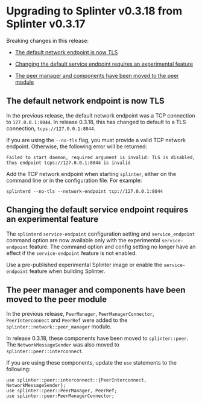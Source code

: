 <!--
  Copyright 2018-2020 Cargill Incorporated

  Licensed under the Apache License, Version 2.0 (the "License");
  you may not use this file except in compliance with the License.
  You may obtain a copy of the License at

      http://www.apache.org/licenses/LICENSE-2.0

  Unless required by applicable law or agreed to in writing, software
  distributed under the License is distributed on an "AS IS" BASIS,
  WITHOUT WARRANTIES OR CONDITIONS OF ANY KIND, either express or implied.
  See the License for the specific language governing permissions and
  limitations under the License.
-->
# Upgrading to Splinter v0.3.18 from Splinter v0.3.17

Breaking changes in this release:

* [The default network endpoint is now
  TLS](#the-default-network-endpoint-is-now-tls)

* [Changing the default service endpoint requires an experimental
  feature](#changing-the-default-service-endpoint-requires-an-experimental-feature)

* [The peer manager and components have been moved to the peer
   module ](#the-peer-manager-and-components-have-been-moved-to-the-peer-module)

## The default network endpoint is now TLS

In the previous release, the default network endpoint was a TCP connection to
`127.0.0.1:8044`. In release 0.3.18, this has changed to default to a TLS
connection, `tcps://127.0.0.1:8044`.

If you are using the `--no-tls` flag, you must provide a valid TCP network
endpoint. Otherwise, the following error will be returned:

```
Failed to start daemon, required argument is invalid: TLS is disabled, thus endpoint tcps://127.0.0.1:8044 is invalid
```

Add the TCP network endpoint when starting `splinter`, either on the command
line or in the configuration file. For example:

```
splinterd --no-tls --network-endpoint tcp://127.0.0.1:8044
```

## Changing the default service endpoint requires an experimental feature

The `splinterd` `service-endpoint` configuration setting and `service_endpoint`
command option are now available only with the experimental `service-endpoint`
feature. The command option and config setting no longer have an effect if the
`service-endpoint` feature is not enabled.

Use a pre-published experimental Splinter image or enable the `service-endpoint`
feature when building Splinter.

## The peer manager and components have been moved to the peer module

In the previous release, `PeerManager`, `PeerManagerConnector`,
`PeerInterconnect` and `PeerRef` were added to the
` splinter::network::peer_manager` module.

In release 0.3.18, these components have been moved to `splinter::peer`. The
`NetworkMessageSender` was also moved to `splinter::peer::interconnect`.

If you are using these components, update the `use` statements to the
following:

```
use splinter::peer::interconnect::{PeerInterconnect, NetworkMessageSender};
use splinter::peer::PeerManager, PeerRef;
use splinter::peer:PeerManagerConnector;
```
